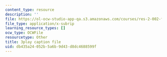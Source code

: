```yaml
---
content_type: resource
description: ''
file: https://ol-ocw-studio-app-qa.s3.amazonaws.com/courses/res-2-002-finite-element-procedures-for-solids-and-structures-spring-2010/db435a24052b5a6b9d43d8dc4688599f_pSdxdfBnu0I.vtt
file_type: application/x-subrip
learning_resource_types: []
ocw_type: OCWFile
resourcetype: Other
title: 3play caption file
uid: db435a24-052b-5a6b-9d43-d8dc4688599f
---
```

